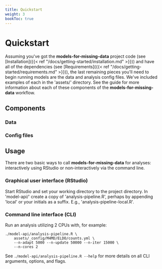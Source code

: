 ```yaml
---
title: Quickstart
weight: 3
bookToc: true
---
```


# Quickstart

Assuming you've got the __models-for-missing-data__ project code (see [Installation]({{< ref "/docs/getting-started/installation.md" >}})) and have all of the dependencies (see [Requirements]({{< ref "/docs/getting-started/requirements.md" >}})), the last remaining pieces you'll need to begin running models are the data and analysis config files. We've included examples of each in the 'assets/' directory. See the guide for more information about each of these components of the __models-for-missing-data__ workflow.

## Components

### Data

### Config files

## Usage

There are two basic ways to call __models-for-missing-data__ for analyses: interactively using RStudio or non-interactively via the command line.

### Graphical user interface (RStudio)

Start RStudio and set your working directory to the project directory. In 'model-api/' create a copy of 'analysis-pipeline.R', perhaps by appending 'local' or your initials as a suffix. E.g., 'analysis-pipeline-local.R'.

### Command line interface (CLI)

Run an analysis utilizing 2 CPUs with, for example:
```
./model-api/analysis-pipeline.R \
    assets/_config/M4MD/ELDO/counts.yml \
    --n-adapt 5000 --n-update 50000 --n-iter 15000 \
    --n-cores 2
```

See `./model-api/analysis-pipeline.R --help` for more details on all CLI arguments, options, and flags.
